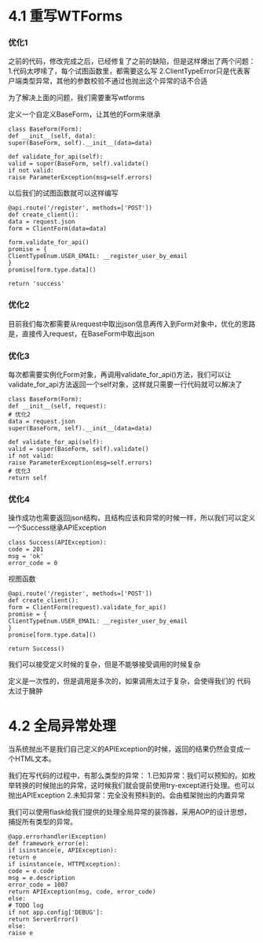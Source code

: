 # 4.1 重写WTForms

### 优化1

之前的代码，修改完成之后，已经修复了之前的缺陷，但是这样爆出了两个问题： 1.代码太啰嗦了，每个试图函数里，都需要这么写 2.ClientTypeError只是代表客户端类型异常，其他的参数校验不通过也抛出这个异常的话不合适

为了解决上面的问题，我们需要重写wtforms

定义一个自定义BaseForm，让其他的Form来继承
```
class BaseForm(Form):
def __init__(self, data):
super(BaseForm, self).__init__(data=data)

def validate_for_api(self):
valid = super(BaseForm, self).validate()
if not valid:
raise ParameterException(msg=self.errors)
```
以后我们的试图函数就可以这样编写
```
@api.route('/register', methods=['POST'])
def create_client():
data = request.json
form = ClientForm(data=data)

form.validate_for_api()
promise = {
ClientTypeEnum.USER_EMAIL: __register_user_by_email
}
promise[form.type.data]()

return 'success'
```
### 优化2

目前我们每次都需要从request中取出json信息再传入到Form对象中，优化的思路是，直接传入request，在BaseForm中取出json

### 优化3

每次都需要实例化Form对象，再调用validate_for_api()方法，我们可以让validate_for_api方法返回一个self对象，这样就只需要一行代码就可以解决了
```
class BaseForm(Form):
def __init__(self, request):
# 优化2
data = request.json
super(BaseForm, self).__init__(data=data)

def validate_for_api(self):
valid = super(BaseForm, self).validate()
if not valid:
raise ParameterException(msg=self.errors)
# 优化3
return self
```
### 优化4

操作成功也需要返回json结构，且结构应该和异常的时候一样，所以我们可以定义一个Success继承APIException
```
class Success(APIException):
code = 201
msg = 'ok'
error_code = 0
```
视图函数
```
@api.route('/register', methods=['POST'])
def create_client():
form = ClientForm(request).validate_for_api()
promise = {
ClientTypeEnum.USER_EMAIL: __register_user_by_email
}
promise[form.type.data]()

return Success()
```
我们可以接受定义时候的复杂，但是不能够接受调用的时候复杂

定义是一次性的，但是调用是多次的，如果调用太过于复杂，会使得我们的 代码太过于臃肿

# 4.2 全局异常处理

当系统抛出不是我们自己定义的APIException的时候，返回的结果仍然会变成一个HTML文本。

我们在写代码的过程中，有那么类型的异常： 1.已知异常：我们可以预知的。如枚举转换的时候抛出的异常，这时候我们就会提前使用try-except进行处理。也可以抛出APIException 2.未知异常：完全没有预料到的。会由框架抛出的内置异常

我们可以使用flask给我们提供的处理全局异常的装饰器，采用AOP的设计思想，捕捉所有类型的异常。
```
@app.errorhandler(Exception)
def framework_error(e):
if isinstance(e, APIException):
return e
if isinstance(e, HTTPException):
code = e.code
msg = e.description
error_code = 1007
return APIException(msg, code, error_code)
else:
# TODO log
if not app.config['DEBUG']:
return ServerError()
else:
raise e
```
